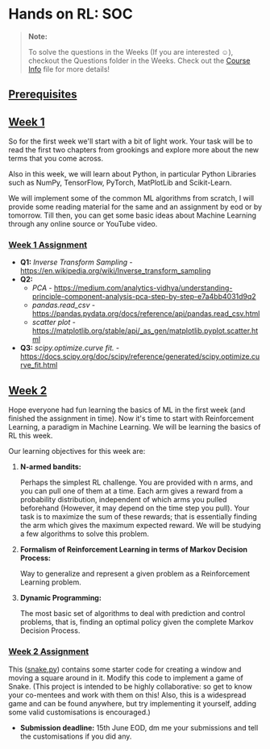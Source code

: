# Hands on RL: SOC

> **Note:**
>
> To solve the questions in the Weeks (If you are interested ☺️), checkout the Questions folder in the Weeks.
> Check out the [Course Info](CourseInfo.md) file for more details!

## [Prerequisites](Books)

<!-- To Complete -->

## [Week 1](Week1)

So for the first week we'll start with a bit of light work. Your task will be to read the first two chapters from
grookings and explore more about the new terms that you come across.

Also in this week, we will learn about Python, in particular Python Libraries such as NumPy, TensorFlow, PyTorch,
MatPlotLib and Scikit-Learn.

We will implement some of the common ML algorithms from scratch, I will provide some reading material for the same and
an assignment by eod or by tomorrow. Till then, you can get some basic ideas about Machine Learning through any online
source or YouTube video.

### [Week 1 Assignment](Week1/week1.pdf)

- **Q1:** _Inverse Transform Sampling_ - https://en.wikipedia.org/wiki/Inverse_transform_sampling
- **Q2:**
    - _PCA_ - https://medium.com/analytics-vidhya/understanding-principle-component-analysis-pca-step-by-step-e7a4bb4031d9q2
    - _pandas.read_csv_ - https://pandas.pydata.org/docs/reference/api/pandas.read_csv.html
    - _scatter plot_ - https://matplotlib.org/stable/api/_as_gen/matplotlib.pyplot.scatter.html
- **Q3:** _scipy.optimize.curve
  fit._ - https://docs.scipy.org/doc/scipy/reference/generated/scipy.optimize.curve_fit.html

## [Week 2](Week2)

Hope everyone had fun learning the basics of ML in the first week (and finished the assignment in time). Now it's time
to start with Reinforcement Learning, a paradigm in Machine Learning. We will be learning the basics of RL this week.

Our learning objectives for this week are:

1. **N-armed bandits:**

   Perhaps the simplest RL challenge. You are provided with n arms, and you can pull one of them at a time. Each arm
   gives a reward from a probability distribution, independent of which arms you pulled beforehand (However, it may
   depend on the time step you pull). Your task is to maximize the sum of these rewards; that is essentially finding the
   arm which gives the maximum expected reward. We will be studying a few algorithms to solve this problem.

2. **Formalism of Reinforcement Learning in terms of Markov Decision Process:**

   Way to generalize and represent a given problem as a Reinforcement Learning problem.

3. **Dynamic Programming:**

   The most basic set of algorithms to deal with prediction and control problems, that is, finding an optimal policy
   given the complete Markov Decision Process.

### [Week 2 Assignment](Week2)

This ([snake.py](Week2/snake.py)) contains some starter code for creating a window and moving a square around in it.
Modify this code to implement a game of Snake.
(This project is intended to be highly collaborative: so get to know your co-mentees and work with them on this! Also,
this is a widespread game and can be found anywhere, but try implementing it yourself, adding some valid customisations
is encouraged.)

- **Submission deadline:** 15th June EOD, dm me your submissions and tell the customisations if you did any.